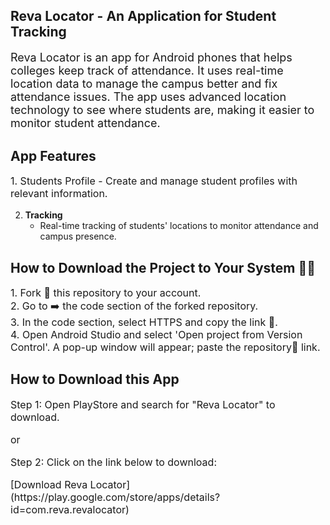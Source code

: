  ## Reva Locator - An Application for Student Tracking

<p style="font-size:18px">Reva Locator is an app for Android phones that helps colleges keep track of attendance. It uses real-time location data to manage the campus better and fix attendance issues. The app uses advanced location technology to see where students are, making it easier to monitor student attendance.</p>

## App Features

<p style="font-size:16px">
1. Students Profile
   - Create and manage student profiles with relevant information.


2. **Tracking**
   - Real-time tracking of students' locations to monitor attendance and campus presence.
</p>

## How to Download the Project to Your System 👨‍💻

<p style="font-size:16px">
1. Fork 🍴 this repository to your account. <br>
2. Go to ➡️ the code section of the forked repository.<br>
3. In the code section, select HTTPS and copy the link 🔗.<br>
4. Open Android Studio and select 'Open project from Version Control'. A pop-up window will appear; paste the repository📂 link.
</p>

## How to Download this App

<p style="font-size:16px">Step 1: Open PlayStore and search for "Reva Locator" to download.</p>

<p style="font-size:16px">or</p>

<p style="font-size:16px">Step 2: Click on the link below to download:</p>
<p style="font-size:16px">[Download Reva Locator](https://play.google.com/store/apps/details?id=com.reva.revalocator)</p>
